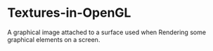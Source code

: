 # Textures-in-OpenGL
A graphical image attached to a surface used when Rendering some graphical elements on a screen.
